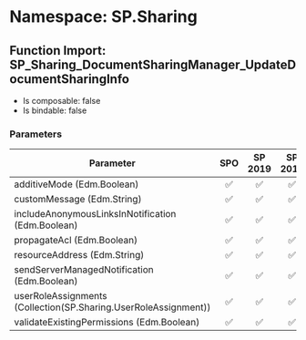 # Namespace: SP.Sharing

## Function Import: SP_Sharing_DocumentSharingManager_UpdateDocumentSharingInfo

- Is composable: false
- Is bindable: false

### Parameters

Parameter | SPO | SP 2019 | SP 2016 | SP 2013
----------|:---:|:-------:|:-------:|:-------
additiveMode (Edm.Boolean) | ✅ | ✅ | ✅ | ✅
customMessage (Edm.String) | ✅ | ✅ | ✅ | ✅
includeAnonymousLinksInNotification (Edm.Boolean) | ✅ | ✅ | ✅ | ✅
propagateAcl (Edm.Boolean) | ✅ | ✅ | ✅ | ❌
resourceAddress (Edm.String) | ✅ | ✅ | ✅ | ✅
sendServerManagedNotification (Edm.Boolean) | ✅ | ✅ | ✅ | ✅
userRoleAssignments (Collection(SP.Sharing.UserRoleAssignment)) | ✅ | ✅ | ✅ | ✅
validateExistingPermissions (Edm.Boolean) | ✅ | ✅ | ✅ | ✅